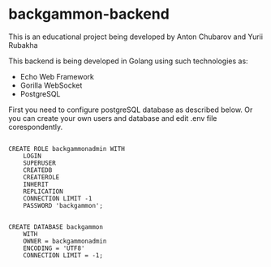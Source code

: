 # backgammon-backend
This is an educational project being developed by Anton Chubarov and Yurii Rubakha

This backend is being developed in Golang using such technologies as:
<ul>
<li>Echo Web Framework</li>
<li>Gorilla WebSocket</li>
<li>PostgreSQL</li>
</ul>

First you need to configure postgreSQL database as described below.
Or you can create your own users and database and edit .env file corespondently.

<pre><code>
CREATE ROLE backgammonadmin WITH
	LOGIN
	SUPERUSER
	CREATEDB
	CREATEROLE
	INHERIT
	REPLICATION
	CONNECTION LIMIT -1
	PASSWORD 'backgammon';
</code></pre>
	
<pre><code>
CREATE DATABASE backgammon
    WITH 
    OWNER = backgammonadmin
    ENCODING = 'UTF8'
    CONNECTION LIMIT = -1;
</code></pre>